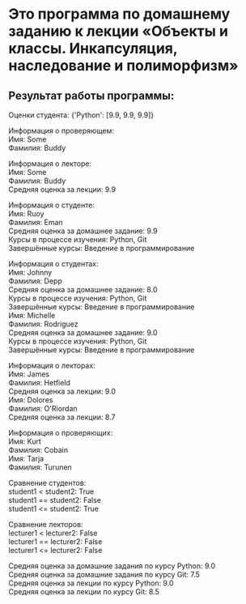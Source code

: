 # Это программа по домашнему заданию к лекции «Объекты и классы. Инкапсуляция, наследование и полиморфизм»

## Результат работы программы:

Оценки студента:
{'Python': [9.9, 9.9, 9.9]}

Информация о проверяющем:  
Имя: Some  
Фамилия: Buddy  

Информация о лекторе:  
Имя: Some  
Фамилия: Buddy  
Средняя оценка за лекции: 9.9  

Информация о студенте:  
Имя: Ruoy  
Фамилия: Eman  
Средняя оценка за домашнее задание: 9.9  
Курсы в процессе изучения: Python, Git  
Завершённые курсы: Введение в программирование  

Информация о студентах:  
Имя: Johnny  
Фамилия: Depp  
Средняя оценка за домашнее задание: 8.0  
Курсы в процессе изучения: Python, Git  
Завершённые курсы: Введение в программирование  
Имя: Michelle  
Фамилия: Rodriguez  
Средняя оценка за домашнее задание: 9.0  
Курсы в процессе изучения: Python, Git  
Завершённые курсы: Введение в программирование  

Информация о лекторах:  
Имя: James  
Фамилия: Hetfield  
Средняя оценка за лекции: 9.0  
Имя: Dolores  
Фамилия: O'Riordan  
Средняя оценка за лекции: 8.7  

Информация о проверяющих:  
Имя: Kurt  
Фамилия: Cobain  
Имя: Tarja  
Фамилия: Turunen  

Сравнение студентов:  
student1 < student2: True  
student1 == student2: False  
student1 <= student2: True  

Сравнение лекторов:  
lecturer1 < lecturer2: False  
lecturer1 == lecturer2: False  
lecturer1 <= lecturer2: False  

Средняя оценка за домашние задания по курсу Python: 9.0  
Средняя оценка за домашние задания по курсу Git: 7.5  
Средняя оценка за лекции по курсу Python: 9.0  
Средняя оценка за лекции по курсу Git: 8.5  
